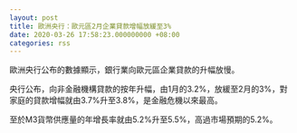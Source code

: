 ```yaml
---
layout: post
title: 歐洲央行：歐元區2月企業貸款增幅放緩至3%
date: 2020-03-26 17:58:23.000000000 +08:00
categories: rss
---
```


歐洲央行公布的數據顯示，銀行業向歐元區企業貸款的升幅放慢。

央行公布，向非金融機構貸款的按年升幅，由1月的3.2%，放緩至2月的3%，對家庭的貸款增幅就由3.7%升至3.8%，是金融危機以來最高。

至於M3貨幣供應量的年增長率就由5.2%升至5.5%，高過市場預期的5.2%。

